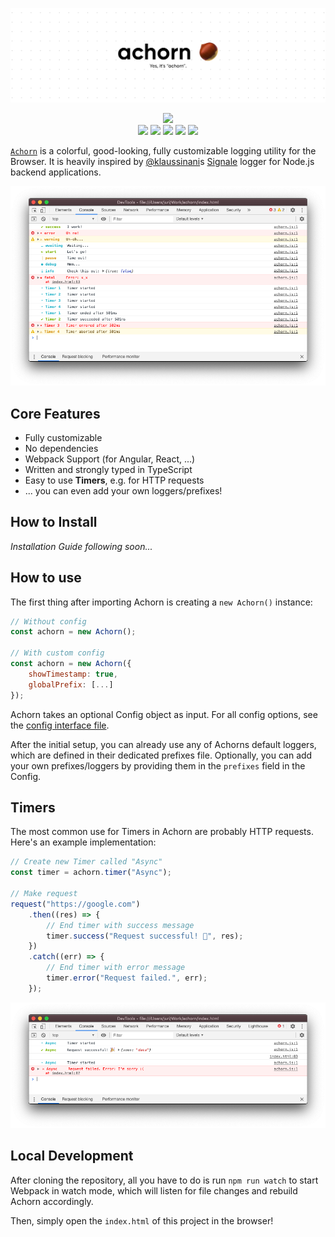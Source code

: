 ![](repository/banner.png)

<p align="center">
    <a><img src="https://github.com/4dams/achorn/workflows/build/badge.svg"></a>
    <br>
    <a><img src="https://img.shields.io/npm/v/achorn"></a>
    <a><img src="https://img.shields.io/badge/node-v8%2B-brightgreen"></a>
    <a><img src="https://img.shields.io/npm/dt/achorn"></a>
    <a><img src="https://img.shields.io/github/issues/4dams/achorn"></a>
    <a><img src="https://img.shields.io/github/issues-pr/4dams/achorn"></a>
</p>

[`Achorn`](https://github.com/4dams/achorn) is a colorful, good-looking, fully customizable logging utility for the Browser. It is heavily inspired by [@klaussinani](https://github.com/klaussinani/signal)s [Signale](https://github.com/klaussinani/signale) logger for Node.js backend applications.

![](repository/example.png)

## Core Features

-   Fully customizable
-   No dependencies
-   Webpack Support (for Angular, React, ...)
-   Written and strongly typed in TypeScript
-   Easy to use **Timers**, e.g. for HTTP requests
-   ... you can even add your own loggers/prefixes!

## How to Install

_Installation Guide following soon..._

## How to use

The first thing after importing Achorn is creating a `new Achorn()` instance:

```js
// Without config
const achorn = new Achorn();

// With custom config
const achorn = new Achorn({
    showTimestamp: true,
    globalPrefix: [...]
});
```

Achorn takes an optional Config object as input. For all config options, see the [config interface file](src/interfaces/config.interface.ts).

After the initial setup, you can already use any of Achorns default loggers, which are defined in their dedicated prefixes file. Optionally, you can add your own prefixes/loggers by providing them in the `prefixes` field in the Config.

## Timers

The most common use for Timers in Achorn are probably HTTP requests. Here's an example implementation:

```js
// Create new Timer called "Async"
const timer = achorn.timer("Async");

// Make request
request("https://google.com")
    .then((res) => {
        // End timer with success message
        timer.success("Request successful! 🎉", res);
    })
    .catch((err) => {
        // End timer with error message
        timer.error("Request failed.", err);
    });
```

![](repository/timer.png)

## Local Development

After cloning the repository, all you have to do is run `npm run watch` to start Webpack in watch mode, which will listen for file changes and rebuild Achorn accordingly.

Then, simply open the `index.html` of this project in the browser!
